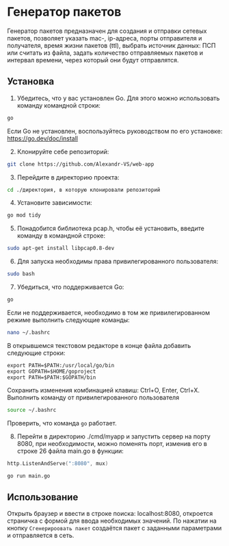 # Генератор пакетов

Генератор пакетов предназначен для создания и отправки сетевых пакетов, позволяет указать mac-, ip-адреса, порты отправителя и получателя, время жизни пакетов (ttl), выбрать источник данных: ПСП или считать из файла, задать количество отправляемых пакетов и интервал времени, через который они будут отправлятся.

## Установка

1. Убедитесь, что у вас установлен Go. Для этого можно использовать команду командной строки:
```bash
go
```
Если Go не установлен, воспользуйтесь руководством по его установке: https://go.dev/doc/install

2. Клонируйте себе репозиторий:
```bash
git clone https://github.com/Alexandr-VS/web-app
```

3. Перейдите в директорию проекта:
```bash
cd ./директория, в которую клонировали репозиторий
```

4. Установите зависимости:
```bash
go mod tidy
```

5. Понадобится библиотека pcap.h, чтобы её установить, введите команду в командной строке:
```bash
sudo apt-get install libpcap0.8-dev
```

6. Для запуска необходимы права привилегированного пользователя:
```bash
sudo bash
```

7. Убедиться, что поддерживается Go:
```bash
go
```
Если не поддерживается, необходимо в том же привилегированном режиме выполнить следующие команды:
```bash
nano ~/.bashrc
```
В открывшемся текстовом редакторе в конце файла добавить следующие строки:

```
export PATH=$PATH:/usr/local/go/bin
export GOPATH=$HOME/goproject
export PATH=$PATH:$GOPATH/bin
```
Сохранить изменения комбинацией клавиш: Ctrl+O, Enter, Ctrl+X.
Выполнить команду от привилегированного пользователя
```bash
source ~/.bashrc
```

Проверить, что команда ```go``` работает.

8. Перейти в директорию ./cmd/myapp и запустить сервер на порту 8080, при необходимости, можно поменять порт, изменив его в строке 26 файла main.go в функции:
```go
http.ListenAndServe(":8080", mux)
```
```bash
go run main.go
```

## Использование

Открыть браузер и ввести в строке поиска: localhost:8080, откроется страничка с формой для ввода необходимых значений.
По нажатии на кнопку `Сгенерироовать пакет` создаётся пакет с заданными параметрами и отправляется в сеть.

